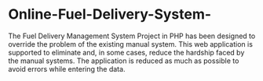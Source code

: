# Online-Fuel-Delivery-System-
The Fuel Delivery Management System Project in PHP has been designed to override the problem of the existing manual system. This web application is supported to eliminate and, in some cases, reduce the hardship faced by the manual systems. The application is reduced as much as possible to avoid errors while entering the data. 
